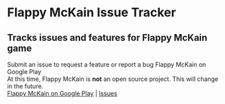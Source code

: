# Flappy McKain Issue Tracker  
## Tracks issues and features for Flappy McKain game  
Submit an issue to request a feature or report a bug Flappy McKain on Google Play  
At this time, Flappy McKain is **not** an open source project. This will change in the future.  
[Flappy McKain on Google Play](https://play.google.com/store/apps/details?id=com.jivoin.FlappyMcKain) | [Issues](https://github.com/ajivoin/flappy-mckain-issue-tracker/issues)
